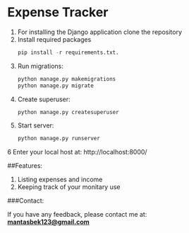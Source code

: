 ﻿# Expense Tracker

 1. For installing the Django application clone the repository
 2. Install required packages
     ``` python
    pip install -r requirements.txt.
 3. Run migrations:
     ``` python
    python manage.py makemigrations
    python manage.py migrate
 4. Create superuser:
     ``` python
    python manage.py createsuperuser
 5. Start server:
     ``` python
    python manage.py runserver
 6 Enter your local host at:
    http://localhost:8000/

##Features:

 1. Listing expenses and income
 2. Keeping track of your monitary use

###Contact:

If you have any feedback, please contact me at: **mantasbek123@gmail.com**
